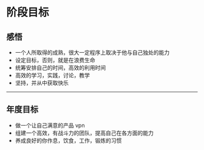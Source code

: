 # 阶段目标 #
## 感悟 ##
- 一个人所取得的成熟，很大一定程序上取决于他与自己独处的能力
- 设定目标，否则，就是在浪费生命
- 统筹安排自己的时间，高效的利用时间
- 高效的学习，实践，讨论，教学
- 坚持，并从中获取快乐

----------
## 年度目标 ##
- 做一个让自己满意的产品 vpn
- 组建一个高效，有战斗力的团队，提高自己在各方面的能力
- 养成良好的你作息，饮食，工作，锻炼的习惯


